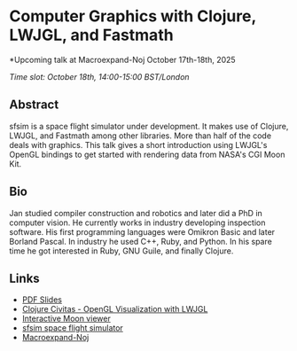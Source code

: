 # Computer Graphics with Clojure, LWJGL, and Fastmath

*Upcoming talk at Macroexpand-Noj October 17th-18th, 2025

*Time slot: October 18th, 14:00-15:00 BST/London*

## Abstract
sfsim is a space flight simulator under development.
It makes use of Clojure, LWJGL, and Fastmath among other libraries.
More than half of the code deals with graphics.
This talk gives a short introduction using LWJGL's OpenGL bindings to get started with rendering data from NASA's CGI Moon Kit.

## Bio
Jan studied compiler construction and robotics and later did a PhD in computer vision.
He currently works in industry developing inspection software.
His first programming languages were Omikron Basic and later Borland Pascal.
In industry he used C++, Ruby, and Python.
In his spare time he got interested in Ruby, GNU Guile, and finally Clojure.

## Links

* [PDF Slides](https://www.wedesoft.de/downloads/clojure-lwjgl.pdf)
* [Clojure Civitas - OpenGL Visualization with LWJGL](https://clojurecivitas.github.io/opengl_visualization/main.html)
* [Interactive Moon viewer](https://github.com/wedesoft/macroexpand-noj-lwjgl)
* [sfsim space flight simulator](https://wedesoft.github.io/sfsim/)
* [Macroexpand-Noj](https://scicloj.github.io/macroexpand-2025/macroexpand_noj.html)
